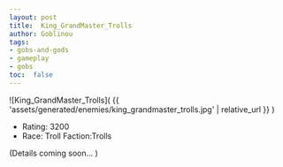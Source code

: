 ```yaml
---
layout: post
title:  King_GrandMaster_Trolls
author: Goblinou
tags:
- gobs-and-gods
- gameplay
- gobs
toc:  false
---
```


![King_GrandMaster_Trolls]( {{ 'assets/generated/enemies/king_grandmaster_trolls.jpg' | relative_url }} )
- Rating: 3200
- Race: Troll  Faction:Trolls

(Details coming soon... )